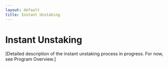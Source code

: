 ```yaml
---
layout: default
title: Instant Unstaking
---
```


# Instant Unstaking

[Detailed description of the instant unstaking process in progress. For now, see Program Overview.]

